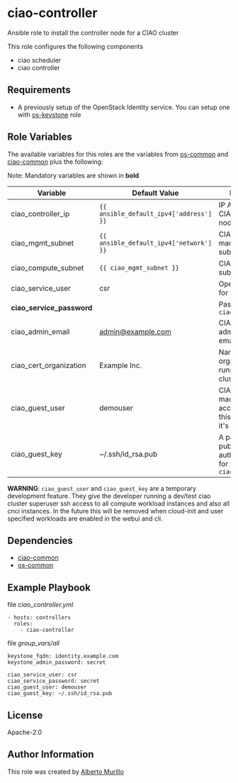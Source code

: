 # ciao-controller
Ansible role to install the controller node for a CIAO cluster

This role configures the following components

* ciao scheduler
* ciao controller

## Requirements
- A previously setup of the OpenStack Identity service.
  You can setup one with [os-keystone](https://github.com/clearlinux/clear-config-management/tree/master/roles/os-keystone) role

## Role Variables
The available variables for this roles are the variables from [os-common](https://github.com/clearlinux/clear-config-management/tree/master/roles/ciao-common) and [ciao-common](https://github.com/clearlinux/clear-config-management/tree/master/roles/ciao-common) plus the following:

Note: Mandatory variables are shown in **bold**

Variable  | Default Value | Description
--------  | ------------- | -----------
ciao_controller_ip | `{{ ansible_default_ipv4['address'] }}` | IP Address for CIAO controller node
ciao_mgmt_subnet | `{{ ansible_default_ipv4['network'] }}` | CIAO management subnet
ciao_compute_subnet | `{{ ciao_mgmt_subnet }}` | CIAO compute subnet
ciao_service_user | csr | OpenStack user for CIAO services
**ciao_service_password** | | Password for `ciao_service_user`
ciao_admin_email | admin@example.com | CIAO administrator email address
ciao_cert_organization | Example Inc. | Name of the organization running the CIAO cluster
ciao_guest_user | demouser | CIAO virtual machines can be accessed with this username and it's public key
ciao_guest_key | ~/.ssh/id_rsa.pub | A path to an SSH public authentication key for `ciao_guest_user`

**WARNING**: `ciao_guest_user` and `ciao_guest_key` are a temporary development feature. They give the developer running a dev/test ciao cluster superuser ssh access to all compute workload instances and also all cnci instances. In the future this will be removed when cloud-init and user specified workloads are enabled in the webui and cli.

## Dependencies
* [ciao-common](https://github.com/clearlinux/clear-config-management/tree/master/roles/ciao-common)
* [os-common](https://github.com/clearlinux/clear-config-management/tree/master/roles/os-common)

## Example Playbook
file *ciao_controller.yml*
```
- hosts: controllers
  roles:
    - ciao-controller
```

file *group_vars/all*
```
keystone_fqdn: identity.example.com
keystone_admin_password: secret

ciao_service_user: csr
ciao_service_password: secret
ciao_guest_user: demouser
ciao_guest_key: ~/.ssh/id_rsa.pub
```

## License
Apache-2.0

## Author Information
This role was created by [Alberto Murillo](alberto.murillo.silva@intel.com)
